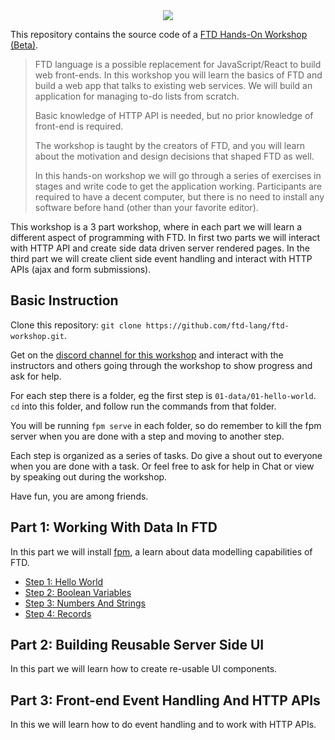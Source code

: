 <div align="center">
    <img src="https://www.fifthtry.com/-/fifthtry.com/images/events/ftd-hands-on-workshop-beta-22nd-oct-2022.png">
</div>

This repository contains the source code of a [FTD Hands-On Workshop
(Beta)](https://www.fifthtry.com/events/).

> FTD language is a possible replacement for JavaScript/React to build web
> front-ends. In this workshop you will learn the basics of FTD and build a web
> app that talks to existing web services. We will build an application for
> managing to-do lists from scratch.
>
> Basic knowledge of HTTP API is needed, but no prior knowledge of front-end is
> required.
>
> The workshop is taught by the creators of FTD, and you will learn about the
> motivation and design decisions that shaped FTD as well.
>
> In this hands-on workshop we will go through a series of exercises in stages
> and write code to get the application working. Participants are required to
> have a decent computer, but there is no need to install any software before
> hand (other than your favorite editor).

This workshop is a 3 part workshop, where in each part we will learn a different
aspect of programming with FTD. In first two parts we will interact with HTTP API
and create side data driven server rendered pages. In the third part we will
create client side event handling and interact with HTTP APIs (ajax and form
submissions).

## Basic Instruction

Clone this repository: `git clone https://github.com/ftd-lang/ftd-workshop.git`.

Get on the [discord channel for this workshop](https://discord.gg/d2MgKBybEQ)
and interact with the instructors and others going through the workshop to show
progress and ask for help.

For each step there is a folder, eg the first step is `01-data/01-hello-world`.
`cd` into this folder, and follow run the commands from that folder.

You will be running `fpm serve` in each folder, so do remember to kill the fpm
server when you are done with a step and moving to another step.

Each step is organized as a series of tasks. Do give a shout out to everyone
when you are done with a task. Or feel free to ask for help in Chat or view
by speaking out during the workshop.

Have fun, you are among friends.

## Part 1: Working With Data In FTD

In this part we will install [fpm](https://fpm.dev), a learn about data
modelling capabilities of FTD.

- [Step 1: Hello World](01-data/01-hello-world/)
- [Step 2: Boolean Variables](01-data/02-boolean/)
- [Step 3: Numbers And Strings](01-data/03-numbers-and-strings/)
- [Step 4: Records](01-data/04-records/)

## Part 2: Building Reusable Server Side UI

In this part we will learn how to create re-usable UI components.


## Part 3: Front-end Event Handling And HTTP APIs

In this we will learn how to do event handling and to work with HTTP APIs.


